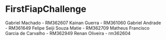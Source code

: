 # FirstFiapChallenge

Gabriel Machado - RM362607
Kainan Guerra - RM361060
Gabriel Andrade - RM361649
Felipe Seiji Souza Matie - RM362709
Matheus Francisco Garcia de Carvalho - RM362949
Renan Oliveira - rm362604
